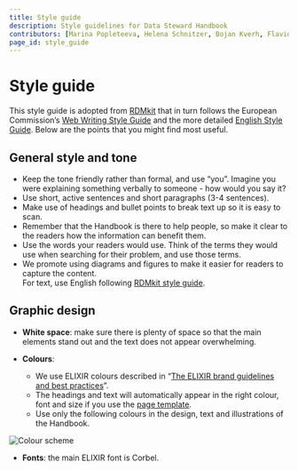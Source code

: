 ```yaml
---
title: Style guide
description: Style guidelines for Data Steward Handbook
contributors: [Marina Popleteeva, Helena Schnitzer, Bojan Kverh, Flavio Licciulli, Carmen Reverté, Diana Pilvar]
page_id: style_guide
---  
```


# Style guide  

This style guide is adopted from [RDMkit](https://rdmkit.elixir-europe.org/style_guide) that in turn follows the European Commission’s [Web Writing Style Guide](https://wikis.ec.europa.eu/display/WEBGUIDE/02.+Web+writing+guidelines) and the more detailed [English Style Guide](https://commission.europa.eu/system/files/2023-01/styleguide_english_dgt_en.pdf). Below are the points that you might find most useful.  

## General style and tone    
  
- Keep the tone friendly rather than formal, and use “you”. Imagine you were explaining something verbally to someone - how would you say it?  
- Use short, active sentences and short paragraphs (3-4 sentences).
- Make use of headings and bullet points to break text up so it is easy to scan.    
- Remember that the Handbook is there to help people, so make it clear to the readers how the information can benefit them.  
- Use the words your readers would use. Think of the terms they would use when searching for their problem, and use those terms.  
- We promote using diagrams and figures to make it easier for readers to capture the content.  
For text, use English following [RDMkit style guide](https://rdmkit.elixir-europe.org/style_guide#text).

## Graphic design
- **White space**: make sure there is plenty of space so that the main elements stand out and the text does not appear overwhelming.

- **Colours**:  
  - We use ELIXIR colours described in “[The ELIXIR brand guidelines and best practices](https://drive.google.com/file/d/0B7btK9HAXhx1LVVCS3pBZVI1SjQ/view?resourcekey=0-KzdprazYmQ35mcod7NwS8w)”.  
  - The headings and text will automatically appear in the right colour, font and size  if you use the [page template](https://docs.google.com/document/d/1W8Q2dnsjb2KdubVHjqN6rTDC2Bc1vkJG4w9emtUSKdg).  
  - Use only the following colours in the design, text and illustrations of the Handbook.

![Colour scheme](color_scheme.png)  
  
  - **Fonts**: the main ELIXIR font is Corbel.  
